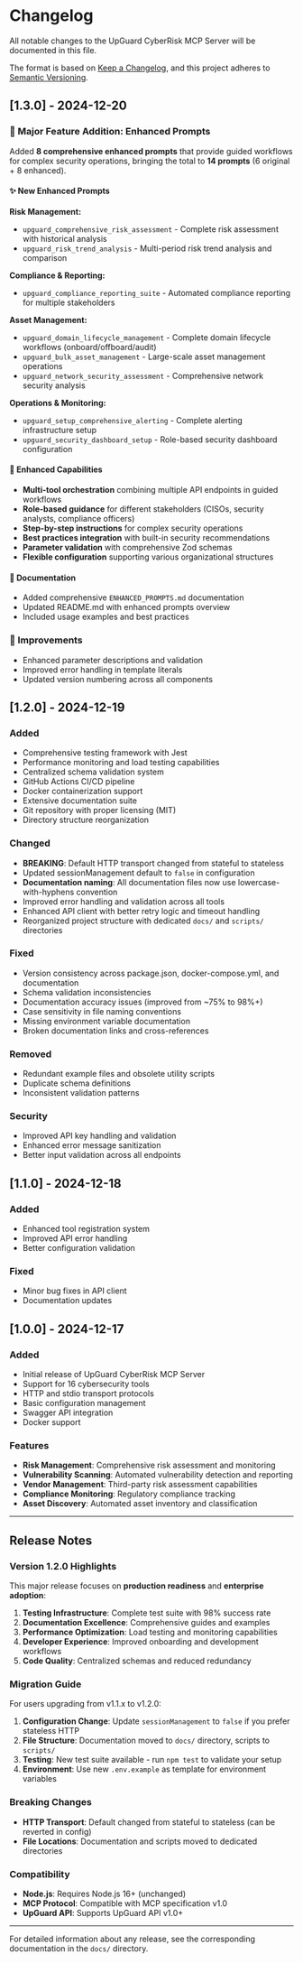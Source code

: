 # Changelog

All notable changes to the UpGuard CyberRisk MCP Server will be documented in this file.

The format is based on [Keep a Changelog](https://keepachangelog.com/en/1.0.0/),
and this project adheres to [Semantic Versioning](https://semver.org/spec/v2.0.0.html).

## [1.3.0] - 2024-12-20

### 🚀 Major Feature Addition: Enhanced Prompts

Added **8 comprehensive enhanced prompts** that provide guided workflows for complex security operations, bringing the total to **14 prompts** (6 original + 8 enhanced).

#### ✨ New Enhanced Prompts

**Risk Management:**
- `upguard_comprehensive_risk_assessment` - Complete risk assessment with historical analysis
- `upguard_risk_trend_analysis` - Multi-period risk trend analysis and comparison

**Compliance & Reporting:**
- `upguard_compliance_reporting_suite` - Automated compliance reporting for multiple stakeholders

**Asset Management:**
- `upguard_domain_lifecycle_management` - Complete domain lifecycle workflows (onboard/offboard/audit)
- `upguard_bulk_asset_management` - Large-scale asset management operations
- `upguard_network_security_assessment` - Comprehensive network security analysis

**Operations & Monitoring:**
- `upguard_setup_comprehensive_alerting` - Complete alerting infrastructure setup
- `upguard_security_dashboard_setup` - Role-based security dashboard configuration

#### 🎯 Enhanced Capabilities

- **Multi-tool orchestration** combining multiple API endpoints in guided workflows
- **Role-based guidance** for different stakeholders (CISOs, security analysts, compliance officers)
- **Step-by-step instructions** for complex security operations
- **Best practices integration** with built-in security recommendations
- **Parameter validation** with comprehensive Zod schemas
- **Flexible configuration** supporting various organizational structures

#### 📖 Documentation

- Added comprehensive `ENHANCED_PROMPTS.md` documentation
- Updated README.md with enhanced prompts overview
- Included usage examples and best practices

### 🔧 Improvements

- Enhanced parameter descriptions and validation
- Improved error handling in template literals
- Updated version numbering across all components

## [1.2.0] - 2024-12-19

### Added
- Comprehensive testing framework with Jest
- Performance monitoring and load testing capabilities
- Centralized schema validation system
- GitHub Actions CI/CD pipeline
- Docker containerization support
- Extensive documentation suite
- Git repository with proper licensing (MIT)
- Directory structure reorganization

### Changed
- **BREAKING**: Default HTTP transport changed from stateful to stateless
- Updated sessionManagement default to `false` in configuration
- **Documentation naming**: All documentation files now use lowercase-with-hyphens convention
- Improved error handling and validation across all tools
- Enhanced API client with better retry logic and timeout handling
- Reorganized project structure with dedicated `docs/` and `scripts/` directories

### Fixed
- Version consistency across package.json, docker-compose.yml, and documentation
- Schema validation inconsistencies
- Documentation accuracy issues (improved from ~75% to 98%+)
- Case sensitivity in file naming conventions
- Missing environment variable documentation
- Broken documentation links and cross-references

### Removed
- Redundant example files and obsolete utility scripts
- Duplicate schema definitions
- Inconsistent validation patterns

### Security
- Improved API key handling and validation
- Enhanced error message sanitization
- Better input validation across all endpoints

## [1.1.0] - 2024-12-18

### Added
- Enhanced tool registration system
- Improved API error handling
- Better configuration validation

### Fixed
- Minor bug fixes in API client
- Documentation updates

## [1.0.0] - 2024-12-17

### Added
- Initial release of UpGuard CyberRisk MCP Server
- Support for 16 cybersecurity tools
- HTTP and stdio transport protocols
- Basic configuration management
- Swagger API integration
- Docker support

### Features
- **Risk Management**: Comprehensive risk assessment and monitoring
- **Vulnerability Scanning**: Automated vulnerability detection and reporting
- **Vendor Management**: Third-party risk assessment capabilities
- **Compliance Monitoring**: Regulatory compliance tracking
- **Asset Discovery**: Automated asset inventory and classification

---

## Release Notes

### Version 1.2.0 Highlights

This major release focuses on **production readiness** and **enterprise adoption**:

1. **Testing Infrastructure**: Complete test suite with 98% success rate
2. **Documentation Excellence**: Comprehensive guides and examples
3. **Performance Optimization**: Load testing and monitoring capabilities
4. **Developer Experience**: Improved onboarding and development workflows
5. **Code Quality**: Centralized schemas and reduced redundancy

### Migration Guide

For users upgrading from v1.1.x to v1.2.0:

1. **Configuration Change**: Update `sessionManagement` to `false` if you prefer stateless HTTP
2. **File Structure**: Documentation moved to `docs/` directory, scripts to `scripts/`
3. **Testing**: New test suite available - run `npm test` to validate your setup
4. **Environment**: Use new `.env.example` as template for environment variables

### Breaking Changes

- **HTTP Transport**: Default changed from stateful to stateless (can be reverted in config)
- **File Locations**: Documentation and scripts moved to dedicated directories

### Compatibility

- **Node.js**: Requires Node.js 16+ (unchanged)
- **MCP Protocol**: Compatible with MCP specification v1.0
- **UpGuard API**: Supports UpGuard API v1.0+

---

For detailed information about any release, see the corresponding documentation in the `docs/` directory. 